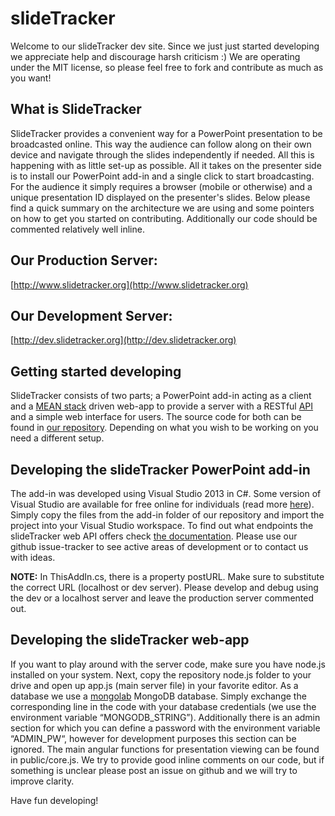 # slideTracker
Welcome to our slideTracker dev site. Since we just just started developing we appreciate help and discourage harsh criticism :) We are operating under the MIT license, so please feel free to fork and contribute as much as you want!

## What is SlideTracker
SlideTracker provides a convenient way for a PowerPoint presentation to be broadcasted online. This way the audience can follow along on their own device and navigate through the slides independently if needed. All this is happening with as little set-up as possible. All it takes on the presenter side is to install our PowerPoint add-in and a single click to start broadcasting. For the audience it simply requires a browser (mobile or otherwise) and a unique presentation ID displayed on the presenter's slides.
Below please find a quick summary on the architecture we are using and some pointers on how to get you started on contributing. Additionally our code should be commented relatively well inline. 

## Our Production Server:
[http://www.slidetracker.org](http://www.slidetracker.org)

## Our Development Server:
[http://dev.slidetracker.org](http://dev.slidetracker.org)

## Getting started developing
SlideTracker consists of two parts; a PowerPoint add-in acting as a client and a [MEAN stack](http://en.wikipedia.org/wiki/MEAN) driven web-app to provide a server with a RESTful [API](http://dev.slidetracker.org/api-documentation) and a simple web interface for users. The source code for both can be found in [our repository](https://github.com/GeorgKucsko/slideTracker). Depending on what you wish to be working on you need a different setup. 

## Developing the slideTracker PowerPoint add-in
The add-in was developed using Visual Studio 2013 in C#. Some version of Visual Studio are available for free online for individuals (read more [here](http://www.visualstudio.com/products/visual-studio-community-vs)). Simply copy the files from the add-in folder of our repository and import the project into your Visual Studio workspace. To find out what endpoints the slideTracker web API offers check [the documentation](http://dev.slidetracker.org/api-documentation). Please use our github issue-tracker to see active areas of development or to contact us with ideas. 

**NOTE:** In ThisAddIn.cs, there is a property postURL. Make sure to substitute the correct URL (localhost or dev server). Please develop and debug using the dev or a localhost server and leave the production server commented out. 

## Developing the slideTracker web-app
If you want to play around with the server code, make sure you have node.js installed on your system. Next, copy the repository node.js folder to your drive and open up app.js (main server file) in your favorite editor. As a database we use a [mongolab](https://mongolab.com) MongoDB database. Simply exchange the corresponding line in the code with your database credentials (we use the environment variable “MONGODB_STRING”). Additionally there is an admin section for which you can define a password with the environment variable “ADMIN_PW“, however for development purposes this section can be ignored.
The main angular functions for presentation viewing can be found in public/core.js. We try to provide good inline comments on our code, but if something is unclear please post an issue on github and we will try to improve clarity.

Have fun developing!




